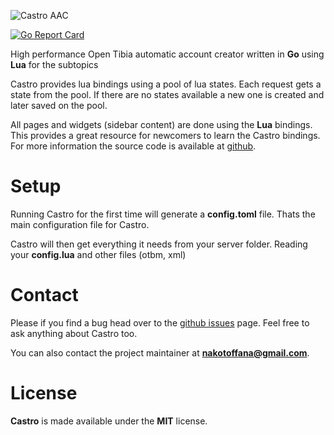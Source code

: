 ![Castro AAC](https://i.gyazo.com/f328c60ee8c219b94a521e3e51fa66e7.png)

[![Go Report Card](https://goreportcard.com/badge/github.com/Raggaer/castro)](https://goreportcard.com/report/github.com/Raggaer/castro)

High performance Open Tibia automatic account creator written in **Go** using **Lua** for the subtopics

Castro provides lua bindings using a pool of lua states. Each request gets a state from the pool. If there are no states available a new one is created and later saved on the pool.


All pages and widgets (sidebar content) are done using the **Lua** bindings. This provides a great resource for newcomers to learn the Castro bindings. For more information the source code is available at [github](https://github.com/Raggaer/castro).

# Setup

Running Castro for the first time will generate a **config.toml** file. Thats the main configuration file for Castro.

Castro will then get everything it needs from your server folder. Reading your **config.lua** and other files (otbm, xml)

# Contact

Please if you find a bug head over to the [github issues](https://github.com/Raggaer/castro/issues) page. Feel free to ask anything about Castro too.

You can also contact the project maintainer at **nakotoffana@gmail.com**.

# License

**Castro** is made available under the **MIT** license.